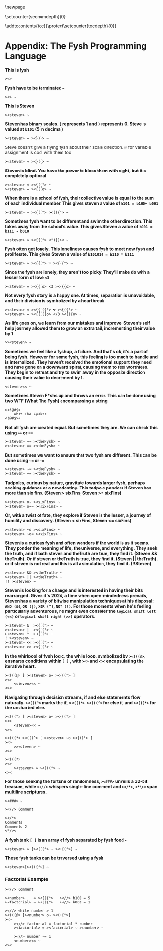 \newpage

\setcounter{secnumdepth}{0}

\addtocontents{toc}{\protect\setcounter{tocdepth}{0}}

# Appendix: The Fysh Programming Language

**This is fysh**

```
><>
```

**Fysh have to be terminated `~`**

```
><> ~
```

**This is Steven**

```
><steven> ~
```

**Steven has binary scales. `}` represents 1 and `)` represents 0. Steve is
valued at `b101` (5 in decimal)**

```
><steven> = ><})}> ~
```

Steve doesn’t give a flying fysh about their scale direction. ≈ for variable
assignment is cool with them too

```
><steven> ≈ ><}({> ~
```

**Steven is blind. You have the power to bless them with sight, but it's
completely optional**

```
><steven> ≈ ><{({°> ~
><steven> = ><{({o> ~
```

**When there is a school of fysh, their collective value is equal to the sum of
each individual member. This gives steven a value of `b101 = b100+ b001`**

```
><steven> ≈ ><{((°> ><(({°> ~
```

**Sometimes fysh want to be different and swim the other direction. This takes
away from the school’s value. This gives Steven a value of
`b101 = b111 - b010`**

```
><steven> ≈ ><{{{°> <°)})>< ~
```

**Fysh often get lonely. This loneliness causes fysh to meet new fysh and
proliferate. This gives Steven a value of `b101010 = b110 * b111`**

```
><steven> ≈ ><{{(°> ♡ ><{{{°> ~
```

**Since the fysh are lonely, they aren't too picky. They’ll make do with a
lesser form of love `<3`**

```
><steven> = ><{{(o> <3 ><{{{o> ~
```

**Not every fysh story is a happy one. At times, separation is unavoidable, and
their division is symbolized by a heartbreak**

```
><steven> ≈ ><{{(({°> 💔 ><{({°> ~
><steven> = ><{{(({o> </3 ><{({o> ~
```

**As life goes on, we learn from our mistakes and improve. Steven’s self help
journey allowed them to grow an extra tail, incrementing their value by 1**

```
>><steven> ~
```

**Sometimes we feel like a fyshup, a failure. And that's ok, it’s a part of
being fysh. However for some fysh, this feeling is too much to handle and is
internalized. They haven’t received the emotional support they need and have
gone on a downward spiral, causing them to feel worthless. They begin to retreat
and try to swim away in the opposite direction causing their value to decrement
by 1.**

```
<steven><< ~
```

**Sometimes Steven F\*shs up and throws an error. This can be done using two WTF
(What The Fysh) encompassing a string**

```
><!@#$>
	What The Fysh?!
<!@#$><
```

**Not all fysh are created equal. But sometimes they are. We can check this
using `≈≈` or `==`**

```
><steven> ≈≈ ><theFysh> ~
><steven> == ><theFysh> ~
```

**But sometimes we want to ensure that two fysh are different. This can be done
using `~≈` or `~=`**

```
><steven> ~≈ ><theFysh> ~
><steven> ~= ><theFysh> ~
```

**Tadpoles, curious by nature, gravitate towards larger fysh, perhaps seeking
guidance or a new destiny. This tadpole ponders if Steven has more than six
fins. (Steven > sixFins, Steven >= sixFins)**

```
><steven> o~ ><sixFins> ~
><steven> o~≈ ><sixFins> ~
```

**Or, with a twist of fate, they explore if Steven is the lesser, a journey of
humility and discovery. (Steven < sixFins, Steven <= sixFins)**

```
><steven> ~o ><sixFins> ~
><steven> ~o≈ ><sixFins> ~
```

**Steven is a curious fysh and often wonders if the world is as it seems. They
ponder the meaning of life, the universe, and everything. They seek the truth,
and if both steven and theTruth are true, they find it. (Steven && theTruth). Or
if steven or theTruth is true, they find it. (Steven || theTruth). or if steven
is not real and this is all a simulation, they find it. (!!Steven)**

```
><steven> && ><theTruth> ~
><steven> || ><theTruth> ~
!! ><steven> ~
```

**Steven is looking for a change and is interested in having their bits
rearranged. Given it's 2024, a time when open-mindedness prevails, Steven has a
variety of bitwise manipulation techniques at his disposal: `AND (&)`, `OR (|)`,
`XOR (^)`, `NOT (!)`. For those moments when he's feeling particularly
adventurous, he might even consider the `logical shift left (<<)` or
`logical shift right (>>)` operators.**

```
><steven> &  ><{((°> ~
><steven> |  ><{((°> ~
><steven> ^  ><{((°> ~
! ><steven> ~
><steven> << ><{((°> ~
><steven> >> ><{((°> ~
```

**In the whirlpool of fysh logic, the while loop, symbolized by `><(((@>`,
ensnares conditions within `[ ]` , with `><>` and `<><` encapsulating the
iterative heart.**

```
><(((@> [ ><steven> o~ ><{((°> ]
><>
	<steven><< ~
<><
```

**Navigating through decision streams, if and else statements flow naturally.
`><(((^>` marks the if, >`<(((*> ><(((^>` for else if, and `><(((*>` for the
uncharted else.**

```
><(((^> [ ><steven> o~ ><{((°> ]
><>
	<steven><< ~
<><

><(((*> ><(((^> [ ><steven> ~o ><{((°> ]
><>
	>><steven> ~
<><

><(((*>
><>
	><steven> ≈ ><(((°> ~
<><
```

**For those seeking the fortune of randomness, `><###>` unveils a 32-bit
treasure, while `><//>` whispers single-line comment and `></*>`, `<*\><` span
multiline scriptures.**

```
><###> ~

><//> Comment

></*>
Comments
Comments 2
<*/><
```

**A fysh tank `[ ]` is an array of fysh separated by fysh food `-`**

```
><steven> ≈ [><({(°> - ><({(°>] ~
```

**These fysh tanks can be traversed using a fysh**

```
><steven>[><(({°>] ~
```

### Factorial Example

```
><//> Comment

><number>    ≈ ><{({°>   ><//> b101 = 5
><factorial> ≈ ><(({°>   ><//> b001 = 1

><//> while number > 1
><(((@> [><number> o~ ><(({°>]
><>
	><//> factorial = factorial * number
	><factorial> ≈ ><factorial> ♡ ><number> ~

	><//> number -= 1
	<number><< ~
<><
```
